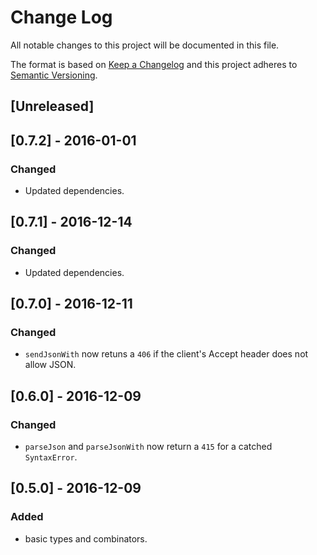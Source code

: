 # Change Log
All notable changes to this project will be documented in this file.

The format is based on [Keep a Changelog](http://keepachangelog.com/) 
and this project adheres to [Semantic Versioning](http://semver.org/).

## [Unreleased]

## [0.7.2] - 2016-01-01
### Changed
- Updated dependencies.

## [0.7.1] - 2016-12-14
### Changed
- Updated dependencies.

## [0.7.0] - 2016-12-11
### Changed
- `sendJsonWith` now retuns a `406` if the client's Accept header does not allow JSON.

## [0.6.0] - 2016-12-09
### Changed
- `parseJson` and `parseJsonWith` now return a `415` for a catched `SyntaxError`.  

## [0.5.0] - 2016-12-09
### Added
- basic types and combinators.
